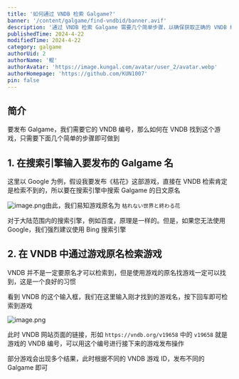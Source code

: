 ```yaml
---
title: '如何通过 VNDB 检索 Galgame?'
banner: '/content/galgame/find-vndbid/banner.avif'
description: '通过 VNDB 检索 Galgame 需要几个简单步骤，以确保获取正确的 VNDB 编号，方便后续发布。首先，在搜索引擎（如 Google 或 Bing）输入 Galgame 的日文原名，避免因本地化名称导致的检索失败。找到原名后，在 VNDB 网站的搜索框输入该名称，即可准确定位游戏。VNDB 并非必须使用原名检索，但这样更为精准。游戏页面 URL 中的编号（如 v19658）即为 VNDB ID，可用于发布 Galgame。若出现多个结果，根据 VNDB ID 选择正确的游戏。'
publishedTime: 2024-4-22
modifiedTime: 2024-4-22
category: galgame
authorUid: 2
authorName: '鲲'
authorAvatar: 'https://image.kungal.com/avatar/user_2/avatar.webp'
authorHomepage: 'https://github.com/KUN1007'
pin: false
---
```


## 简介

要发布 Galgame，我们需要它的 VNDB 编号，那么如何在 VNDB 找到这个游戏，只需要下面几个简单的步骤即可做到

## 1. 在搜索引擎输入要发布的 Galgame 名

这里以 Google 为例，假设我要发布《枯花》这部游戏，直接在 VNDB 检索肯定是检索不到的，所以要在搜索引擎中搜索 Galgame 的日文原名

![image.png](https://image.kungal.com/topic/user_2/%E9%B2%B2-1713715206574.webp)由此，我们易知游戏原名为 `枯れない世界と終わる花`

对于大陆范围内的搜索引擎，例如百度，原理是一样的。但是，如果您无法使用 Google，我们强烈建议使用 Bing 搜索引擎

## 2. 在 VNDB 中通过游戏原名检索游戏

VNDB 并不是一定要原名才可以检索到，但是使用游戏的原名找游戏一定可以找到，这是一个良好的习惯

看到 VNDB 的这个输入框，我们在这里输入刚才找到的游戏名，按下回车即可检索到游戏

![image.png](https://image.kungal.com/topic/user_2/%E9%B2%B2-1713715421780.webp)

此时 VNDB 网站页面的链接，形如 `https://vndb.org/v19658` 中的 `v19658` 就是游戏的 VNDB 编号，可以用这个编号进行接下来的游戏发布操作

部分游戏会出现多个结果，此时根据不同的 VNDB 游戏 ID，发布不同的 Galgame 即可
